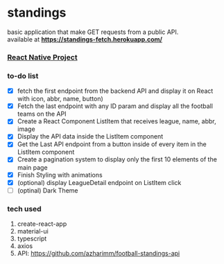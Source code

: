 # standings
basic application that make GET requests from a public API.<br>
available at **https://standings-fetch.herokuapp.com/**

### [React Native Project](https://github.com/fobdev/reactnative-standings)

### to-do list
 - [x] fetch the first endpoint from the backend API and display it on React with icon, abbr, name, button)
 - [x] Fetch the last endpoint with any ID param and display all the football teams on the API
 - [x] Create a React Component ListItem that receives league, name, abbr, image
 - [x] Display the API data inside the ListItem component
 - [x] Get the Last API endpoint from a button inside of every item in the ListItem component
 - [x] Create a pagination system to display only the first 10 elements of the main page
 - [x] Finish Styling with animations
 - [x] (optional) display LeagueDetail endpoint on ListItem click
 - [ ] (optinal) Dark Theme

### tech used
 1. create-react-app
 2. material-ui
 3. typescript
 4. axios
 5. API: https://github.com/azharimm/football-standings-api
